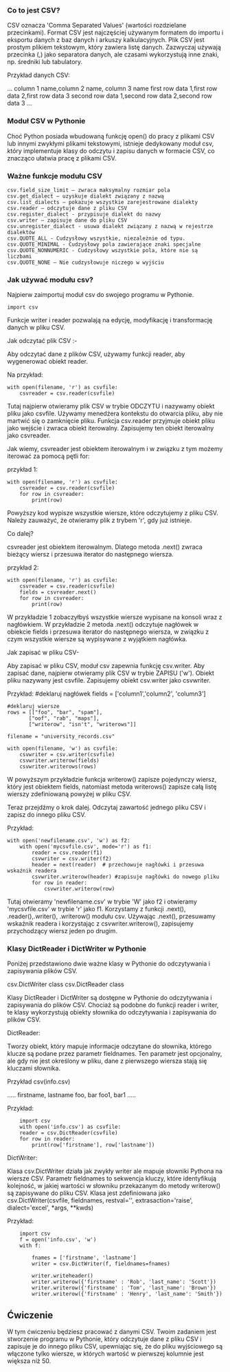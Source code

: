 ### Co to jest CSV?
CSV oznacza 'Comma Separated Values' (wartości rozdzielane przecinkami). Format CSV jest najczęściej używanym formatem do importu i eksportu danych z baz danych i arkuszy kalkulacyjnych. Plik CSV jest prostym plikiem tekstowym, który zawiera listę danych. Zazwyczaj używają przecinka (,) jako separatora danych, ale czasami wykorzystują inne znaki, np. średniki lub tabulatory.

Przykład danych CSV:

...
column 1 name,column 2 name, column 3 name
first row data 1,first row data 2,first row data 3
second row data 1,second row data 2,second row data 3
...

### Moduł CSV w Pythonie
Choć Python posiada wbudowaną funkcję open() do pracy z plikami CSV lub innymi zwykłymi plikami tekstowymi, istnieje dedykowany moduł csv, który implementuje klasy do odczytu i zapisu danych w formacie CSV, co znacząco ułatwia pracę z plikami CSV.

### Ważne funkcje modułu CSV

    csv.field_size_limit – zwraca maksymalny rozmiar pola
    csv.get_dialect – uzyskuje dialekt związany z nazwą
    csv.list_dialects – pokazuje wszystkie zarejestrowane dialekty
    csv.reader – odczytuje dane z pliku CSV
    csv.register_dialect - przypisuje dialekt do nazwy
    csv.writer – zapisuje dane do pliku CSV
    csv.unregister_dialect - usuwa dialekt związany z nazwą w rejestrze dialektów
    csv.QUOTE_ALL - Cudzysłowy wszystkie, niezależnie od typu.
    csv.QUOTE_MINIMAL - Cudzysłowy pola zawierające znaki specjalne
    csv.QUOTE_NONNUMERIC - Cudzysłowy wszystkie pola, które nie są liczbami
    csv.QUOTE_NONE – Nie cudzysłowuje niczego w wyjściu

### Jak używać modułu csv?
Najpierw zaimportuj moduł csv do swojego programu w Pythonie.

    import csv

Funkcje writer i reader pozwalają na edycję, modyfikację i transformację danych w pliku CSV.

Jak odczytać plik CSV :-

Aby odczytać dane z plików CSV, używamy funkcji reader, aby wygenerować obiekt reader.

Na przykład:

    with open(filename, 'r') as csvfile:
        csvreader = csv.reader(csvfile)

Tutaj najpierw otwieramy plik CSV w trybie ODCZYTU i nazywamy obiekt pliku jako csvfile. Używamy menedżera kontekstu do otwarcia pliku, aby nie martwić się o zamknięcie pliku. Funkcja csv.reader przyjmuje obiekt pliku jako wejście i zwraca obiekt iterowalny. Zapisujemy ten obiekt iterowalny jako csvreader.

Jak wiemy, csvreader jest obiektem iterowalnym i w związku z tym możemy iterować za pomocą pętli for:

przykład 1:

    with open(filename, 'r') as csvfile:
        csvreader = csv.reader(csvfile)
        for row in csvreader:
            print(row)

Powyższy kod wypisze wszystkie wiersze, które odczytujemy z pliku CSV. Należy zauważyć, że otwieramy plik z trybem 'r', gdy już istnieje.

Co dalej?

csvreader jest obiektem iterowalnym. Dlatego metoda .next() zwraca bieżący wiersz i przesuwa iterator do następnego wiersza.

przykład 2:

    with open(filename, 'r') as csvfile:
        csvreader = csv.reader(csvfile)
        fields = csvreader.next()
        for row in csvreader:
            print(row)

W przykładzie 1 zobaczyłbyś wszystkie wiersze wypisane na konsoli wraz z nagłówkiem. W przykładzie 2 metoda .next() odczytuje nagłówek w obiekcie fields i przesuwa iterator do następnego wiersza, w związku z czym wszystkie wiersze są wypisywane z wyjątkiem nagłówka.

Jak zapisać w pliku CSV-

Aby zapisać w pliku CSV, moduł csv zapewnia funkcję csv.writer. Aby zapisać dane, najpierw otwieramy plik CSV w trybie ZAPISU ('w'). Obiekt pliku nazywany jest csvfile. Zapisujemy obiekt csv.writer jako csvwriter.

Przykład:
    #deklaruj nagłówek
    fields = ['column1','column2', 'column3']

    #deklaruj wiersze
    rows = [["foo", "bar", "spam"],
           ["oof", "rab", "maps"],
           ["writerow", "isn't", "writerows"]]

    filename = "university_records.csv"
    
    with open(filename, 'w') as csvfile:
        csvwriter = csv.writer(csvfile)
        csvwriter.writerow(fields)
        csvwriter.writerows(rows)

W powyższym przykładzie funkcja writerow() zapisze pojedynczy wiersz, który jest obiektem fields, natomiast metoda writerows() zapisze całą listę wierszy zdefiniowaną powyżej w pliku CSV.

Teraz przejdźmy o krok dalej. Odczytaj zawartość jednego pliku CSV i zapisz do innego pliku CSV.

Przykład:

    with open('newfilename.csv', 'w') as f2:
        with open('mycsvfile.csv', mode='r') as f1:
            reader = csv.reader(f1)
            csvwriter = csv.writer(f2)
            header = next(reader)  # przechowuje nagłówki i przesuwa wskaźnik readera
            csvwriter.writerow(header) #zapisuje nagłówki do nowego pliku
            for row in reader:
                csvwriter.writerow(row)

Tutaj otwieramy 'newfilename.csv' w trybie 'W' jako f2 i otwieramy 'mycsvfile.csv' w trybie 'r' jako f1. Korzystamy z funkcji .next(), .reader(),.writer(), .writerow() modułu csv. Używając .next(), przesuwamy wskaźnik readera i korzystając z csvwriter.writerow(), zapisujemy przychodzący wiersz jeden po drugim.

### Klasy DictReader i DictWriter w Pythonie

Poniżej przedstawiono dwie ważne klasy w Pythonie do odczytywania i zapisywania plików CSV.

csv.DictWriter class
csv.DictReader class

Klasy DictReader i DictWriter są dostępne w Pythonie do odczytywania i zapisywania do plików CSV. Chociaż są podobne do funkcji reader i writer, te klasy wykorzystują obiekty słownika do odczytywania i zapisywania do plików CSV.

DictReader:

Tworzy obiekt, który mapuje informacje odczytane do słownika, którego klucze są podane przez parametr fieldnames. Ten parametr jest opcjonalny, ale gdy nie jest określony w pliku, dane z pierwszego wiersza stają się kluczami słownika.

Przykład csv(info.csv)

.....
firstname, lastname
foo, bar
foo1, bar1
.....

Przykład:

        import csv
        with open('info.csv') as csvfile:
        reader = csv.DictReader(csvfile)
        for row in reader:
            print(row['firstname'], row['lastname'])

DictWriter:

Klasa csv.DictWriter działa jak zwykły writer ale mapuje słowniki Pythona na wiersze CSV. Parametr fieldnames to sekwencja kluczy, które identyfikują kolejność, w jakiej wartości w słowniku przekazanym do metody writerow() są zapisywane do pliku CSV. Klasa jest zdefiniowana jako csv.DictWriter(csvfile, fieldnames, restval='', extrasaction='raise', dialect='excel', *args, **kwds)

Przykład:

        import csv
        f = open('info.csv', 'w')
        with f:
            
            fnames = ['firstname', 'lastname']
            writer = csv.DictWriter(f, fieldnames=fnames)    

            writer.writeheader()
            writer.writerow({'firstname' : 'Rob', 'last_name': 'Scott'})
            writer.writerow({'firstname' : 'Tom', 'last_name': 'Brown'})
            writer.writerow({'firstname' : 'Henry', 'last_name': 'Smith'})


Ćwiczenie
--------

W tym ćwiczeniu będziesz pracować z danymi CSV. Twoim zadaniem jest stworzenie programu w Pythonie, który odczytuje dane z pliku CSV i zapisuje je do innego pliku CSV, upewniając się, że do pliku wyjściowego są włączone tylko wiersze, w których wartość w pierwszej kolumnie jest większa niż 50.